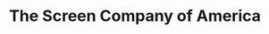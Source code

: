 ---
title: "The Screen Company of America"
url: /phoenix/the-screen-company-of-america/
shop: Großhandel
---
